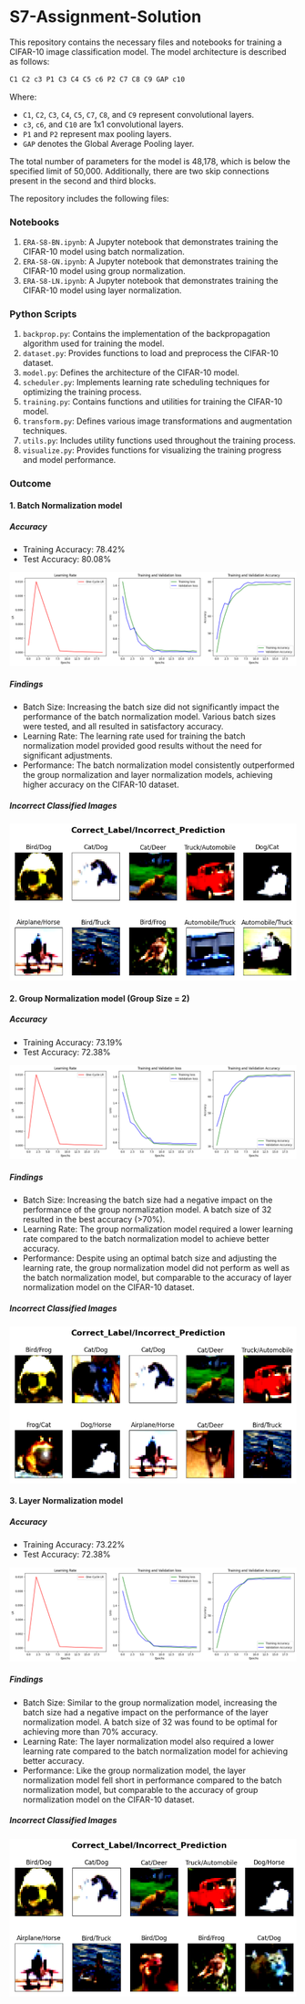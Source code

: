 # S7-Assignment-Solution

This repository contains the necessary files and notebooks for training a CIFAR-10 image classification model. The model architecture is  described as follows:

```css
C1 C2 c3 P1 C3 C4 C5 c6 P2 C7 C8 C9 GAP c10
```

Where:

- `C1`, `C2`, `C3`, `C4`, `C5`, `C7`, `C8`, and `C9` represent convolutional layers.
- `c3`, `c6`, and `C10` are 1x1 convolutional layers.
- `P1` and `P2` represent max pooling layers.
- `GAP` denotes the Global Average Pooling layer.

The total number of parameters for the model is 48,178, which is below the specified limit of 50,000. Additionally, there are two skip connections present in the second and third blocks.



The repository includes the following files:

### Notebooks

1. `ERA-S8-BN.ipynb`: A Jupyter notebook that demonstrates training the CIFAR-10 model using batch normalization.
2. `ERA-S8-GN.ipynb`: A Jupyter notebook that demonstrates training the CIFAR-10 model using group normalization.
3. `ERA-S8-LN.ipynb`: A Jupyter notebook that demonstrates training the CIFAR-10 model using layer normalization.

### Python Scripts

1. `backprop.py`: Contains the implementation of the backpropagation algorithm used for training the model.
2. `dataset.py`: Provides functions to load and preprocess the CIFAR-10 dataset.
3. `model.py`: Defines the architecture of the CIFAR-10 model.
4. `scheduler.py`: Implements learning rate scheduling techniques for optimizing the training process.
5. `training.py`: Contains functions and utilities for training the CIFAR-10 model.
6. `transform.py`: Defines various image transformations and augmentation techniques.
7. `utils.py`: Includes utility functions used throughout the training process.
8. `visualize.py`: Provides functions for visualizing the training progress and model performance.



### Outcome

#### 1. Batch Normalization model

##### Accuracy

- Training Accuracy: 78.42%
- Test Accuracy: 80.08%

![BN_Result](https://github.com/navpreetsingh9/S8-Assignment-Solution/blob/ce3a9200308e7f36a015155e679f8db554db853a/img/bn_result.png)

##### Findings

- Batch Size: Increasing the batch size did not significantly impact the performance of the batch normalization model. Various batch sizes were tested, and all resulted in satisfactory accuracy.
- Learning Rate: The learning rate used for training the batch normalization model provided good results without the need for significant adjustments.
- Performance: The batch normalization model consistently outperformed the group normalization and layer normalization models, achieving higher accuracy on the CIFAR-10 dataset.

##### Incorrect Classified Images

![BN_Incorrect](https://github.com/navpreetsingh9/S8-Assignment-Solution/blob/ce3a9200308e7f36a015155e679f8db554db853a/img/bn_incorrect.png)



#### 2. Group Normalization model (Group Size = 2)

##### Accuracy

- Training Accuracy: 73.19%
- Test Accuracy: 72.38%

![GN_Result](https://github.com/navpreetsingh9/S8-Assignment-Solution/blob/ce3a9200308e7f36a015155e679f8db554db853a/img/gn_result.png)

##### Findings

- Batch Size: Increasing the batch size had a negative impact on the performance of the group normalization model. A batch size of 32 resulted in the best accuracy (>70%).
- Learning Rate: The group normalization model required a lower learning rate compared to the batch normalization model to achieve better accuracy.
- Performance: Despite using an optimal batch size and adjusting the learning rate, the group normalization model did not perform as well as the batch normalization model, but comparable to the accuracy of layer normalization model on the CIFAR-10 dataset.

##### Incorrect Classified Images

![GN_Incorrect](https://github.com/navpreetsingh9/S8-Assignment-Solution/blob/ce3a9200308e7f36a015155e679f8db554db853a/img/gn_incorrect.png)

#### 3. Layer Normalization model

##### Accuracy

- Training Accuracy: 73.22%
- Test Accuracy: 72.38%

![LN_Result](https://github.com/navpreetsingh9/S8-Assignment-Solution/blob/ce3a9200308e7f36a015155e679f8db554db853a/img/ln_result.png)

##### Findings

- Batch Size: Similar to the group normalization model, increasing the batch size had a negative impact on the performance of the layer normalization model. A batch size of 32 was found to be optimal for achieving more than 70% accuracy.
- Learning Rate: The layer normalization model also required a lower learning rate compared to the batch normalization model for achieving better accuracy.
- Performance: Like the group normalization model, the layer normalization model fell short in performance compared to the batch normalization model, but comparable to the accuracy of group normalization model on the CIFAR-10 dataset.

##### Incorrect Classified Images

![LN_Incorrect](https://github.com/navpreetsingh9/S8-Assignment-Solution/blob/ce3a9200308e7f36a015155e679f8db554db853a/img/ln_incorrect.png)

